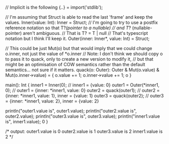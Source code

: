 // Implicit is the following
{..} = import('stdlib');

// I'm assuming that Struct is able to read the last 'frame' and keep the values.
Inner(value: Int): Inner = Struct;
// I'm going to try to use a postfix reference notation so that T?*(pointer to a nullable)
// and T*? (nullable-pointer) aren't ambiguous.
// That is T? = T | null // That's typescript notation but I think I'll keep it. 
Outer(inner: Inner*, value: Int) = Struct;

// This could be just Mut(o) but that would imply that we could change o.inner, not just the value of *o.inner
// Note: I don't think we should copy o to pass it to quack, only to create a new version to modify it,
// but that might be an optimisation of COW semantics rather than the default semantics... not sure if it matters.
quack(o: Outer): Outer & Mut(o.value) & Mut(o.inner->value) = {
  o.value += 1;
  o.inner->value += 1;
  o
}

main(): Int {
  inner1 = Inner(0);
  // inner1 = {value: 0}
  outer1 = Outer(*inner1, 0);
  // outer1 = {inner: *inner1, value: 0}
  outer2 = quack(outer1);
  // outer2 = {inner: *inner1, value: 1}, inner = {value: 1}
  outer3 = quack(outer2);
  // outer3 = {inner: *inner1, value: 2}, inner = {value: 2}

  println("outer1.value is", outer1.value);
  println("outer2.value is", outer2.value);
  println("outer3.value is", outer3.value);
  println("inner1.value is", inner1.value);
  0
}

/* output:
  outer1.value is 0
  outer2.value is 1
  outer3.value is 2
  inner1.value is 2
*/
